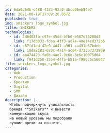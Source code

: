 ```yaml
---
id: 6da0d64b-c488-4323-92a2-dbcd06eb84e7
date: 2021-08-19T17:09:20.057Z
published: true
img: snickers_logo_symbol.jpg
title: SNIKERS
technologies:
  - id: 2d6403fb-c97e-45dd-bfb6-e587c76208d2
    link: f17db032-fdaa-4ff3-ad74-40e14cd372b5
  - id: c87fd1ed-42e9-4d41-a961-ca431e37bdeb
    link: 18da2181-620c-4a14-ac04-d733b7372809
  - id: aa474423-fa0b-4ae7-9c6e-3e6c10075d04
    link: f941d250-35b4-44fa-b81a-f986c5c56047
file: snickers_logo_symbol.jpg
categories:
  - Web
  - Production
  - Креатив
  - Digital
  - SMM
  - Дизайн
description: |-
  Чтобы подчеркнуть уникальность 
  бренда **Snikers** и вывести 
  коммуникацию вкуса 
  на новый уровень мы подобрали 
  лучшие орехи на планете.
---
```

